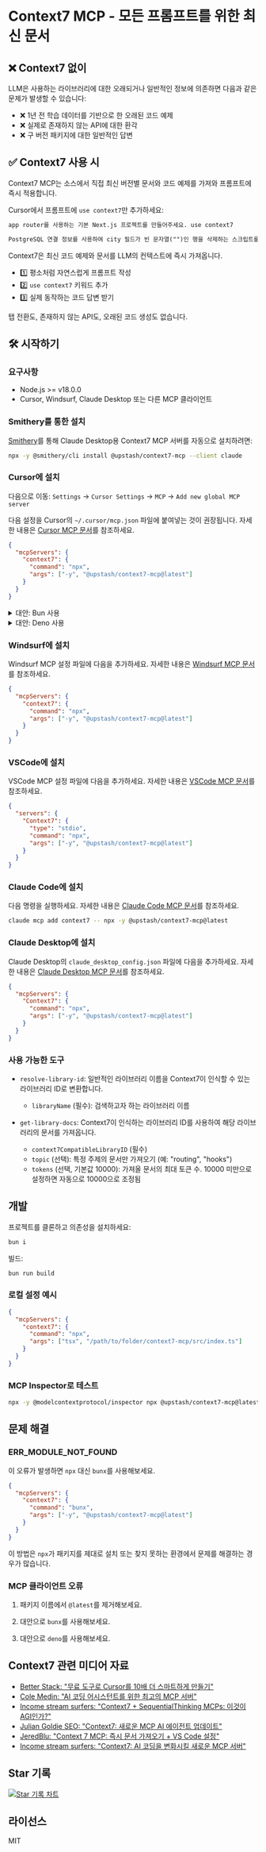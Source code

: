 # Context7 MCP - 모든 프롬프트를 위한 최신 문서

## ❌ Context7 없이

LLM은 사용하는 라이브러리에 대한 오래되거나 일반적인 정보에 의존하면 다음과 같은 문제가 발생할 수 있습니다:

- ❌ 1년 전 학습 데이터를 기반으로 한 오래된 코드 예제
- ❌ 실제로 존재하지 않는 API에 대한 환각
- ❌ 구 버전 패키지에 대한 일반적인 답변

## ✅ Context7 사용 시

Context7 MCP는 소스에서 직접 최신 버전별 문서와 코드 예제를 가져와 프롬프트에 즉시 적용합니다.

Cursor에서 프롬프트에 `use context7`만 추가하세요:

```txt
app router를 사용하는 기본 Next.js 프로젝트를 만들어주세요. use context7
```

```txt
PostgreSQL 연결 정보를 사용하여 city 필드가 빈 문자열("")인 행을 삭제하는 스크립트를 만들어주세요. use context7
```

Context7은 최신 코드 예제와 문서를 LLM의 컨텍스트에 즉시 가져옵니다.

- 1️⃣ 평소처럼 자연스럽게 프롬프트 작성
- 2️⃣ `use context7` 키워드 추가
- 3️⃣ 실제 동작하는 코드 답변 받기

탭 전환도, 존재하지 않는 API도, 오래된 코드 생성도 없습니다.

## 🛠️ 시작하기

### 요구사항

- Node.js >= v18.0.0
- Cursor, Windsurf, Claude Desktop 또는 다른 MCP 클라이언트

### Smithery를 통한 설치

[Smithery](https://smithery.ai/server/@upstash/context7-mcp)를 통해 Claude Desktop용 Context7 MCP 서버를 자동으로 설치하려면:

```bash
npx -y @smithery/cli install @upstash/context7-mcp --client claude
```

### Cursor에 설치

다음으로 이동: `Settings` -> `Cursor Settings` -> `MCP` -> `Add new global MCP server`

다음 설정을 Cursor의 `~/.cursor/mcp.json` 파일에 붙여넣는 것이 권장됩니다. 자세한 내용은 [Cursor MCP 문서](https://docs.cursor.com/context/model-context-protocol)를 참조하세요.

```json
{
  "mcpServers": {
    "context7": {
      "command": "npx",
      "args": ["-y", "@upstash/context7-mcp@latest"]
    }
  }
}
```

<details>
<summary>대안: Bun 사용</summary>

```json
{
  "mcpServers": {
    "context7": {
      "command": "bunx",
      "args": ["-y", "@upstash/context7-mcp@latest"]
    }
  }
}
```

</details>

<details>
<summary>대안: Deno 사용</summary>

```json
{
  "mcpServers": {
    "context7": {
      "command": "deno",
      "args": ["run", "--allow-net", "npm:@upstash/context7-mcp"]
    }
  }
}
```

</details>

### Windsurf에 설치

Windsurf MCP 설정 파일에 다음을 추가하세요. 자세한 내용은 [Windsurf MCP 문서](https://docs.windsurf.com/windsurf/mcp)를 참조하세요.

```json
{
  "mcpServers": {
    "context7": {
      "command": "npx",
      "args": ["-y", "@upstash/context7-mcp@latest"]
    }
  }
}
```

### VSCode에 설치

VSCode MCP 설정 파일에 다음을 추가하세요. 자세한 내용은 [VSCode MCP 문서](https://code.visualstudio.com/docs/copilot/chat/mcp-servers)를 참조하세요.

```json
{
  "servers": {
    "Context7": {
      "type": "stdio",
      "command": "npx",
      "args": ["-y", "@upstash/context7-mcp@latest"]
    }
  }
}
```

### Claude Code에 설치

다음 명령을 실행하세요. 자세한 내용은 [Claude Code MCP 문서](https://docs.anthropic.com/en/docs/agents-and-tools/claude-code/tutorials#set-up-model-context-protocol-mcp)를 참조하세요.

```sh
claude mcp add context7 -- npx -y @upstash/context7-mcp@latest
```

### Claude Desktop에 설치

Claude Desktop의 `claude_desktop_config.json` 파일에 다음을 추가하세요. 자세한 내용은 [Claude Desktop MCP 문서](https://modelcontextprotocol.io/quickstart/user)를 참조하세요.

```json
{
  "mcpServers": {
    "Context7": {
      "command": "npx",
      "args": ["-y", "@upstash/context7-mcp@latest"]
    }
  }
}
```

### 사용 가능한 도구

- `resolve-library-id`: 일반적인 라이브러리 이름을 Context7이 인식할 수 있는 라이브러리 ID로 변환합니다.

  - `libraryName` (필수): 검색하고자 하는 라이브러리 이름

- `get-library-docs`: Context7이 인식하는 라이브러리 ID를 사용하여 해당 라이브러리의 문서를 가져옵니다.
  - `context7CompatibleLibraryID` (필수)
  - `topic` (선택): 특정 주제의 문서만 가져오기 (예: "routing", "hooks")
  - `tokens` (선택, 기본값 10000): 가져올 문서의 최대 토큰 수. 10000 미만으로 설정하면 자동으로 10000으로 조정됨

## 개발

프로젝트를 클론하고 의존성을 설치하세요:

```bash
bun i
```

빌드:

```bash
bun run build
```

### 로컬 설정 예시

```json
{
  "mcpServers": {
    "context7": {
      "command": "npx",
      "args": ["tsx", "/path/to/folder/context7-mcp/src/index.ts"]
    }
  }
}
```

### MCP Inspector로 테스트

```bash
npx -y @modelcontextprotocol/inspector npx @upstash/context7-mcp@latest
```

## 문제 해결

### ERR_MODULE_NOT_FOUND

이 오류가 발생하면 `npx` 대신 `bunx`를 사용해보세요.

```json
{
  "mcpServers": {
    "context7": {
      "command": "bunx",
      "args": ["-y", "@upstash/context7-mcp@latest"]
    }
  }
}
```

이 방법은 `npx`가 패키지를 제대로 설치 또는 찾지 못하는 환경에서 문제를 해결하는 경우가 많습니다.

### MCP 클라이언트 오류

1. 패키지 이름에서 `@latest`를 제거해보세요.

2. 대안으로 `bunx`를 사용해보세요.

3. 대안으로 `deno`를 사용해보세요.

## Context7 관련 미디어 자료

- [Better Stack: "무료 도구로 Cursor를 10배 더 스마트하게 만들기"](https://youtu.be/52FC3qObp9E)
- [Cole Medin: "AI 코딩 어시스턴트를 위한 최고의 MCP 서버"](https://www.youtube.com/watch?v=G7gK8H6u7Rs)
- [Income stream surfers: "Context7 + SequentialThinking MCPs: 이것이 AGI인가?"](https://www.youtube.com/watch?v=-ggvzyLpK6o)
- [Julian Goldie SEO: "Context7: 새로운 MCP AI 에이전트 업데이트"](https://www.youtube.com/watch?v=CTZm6fBYisc)
- [JeredBlu: "Context 7 MCP: 즉시 문서 가져오기 + VS Code 설정"](https://www.youtube.com/watch?v=-ls0D-rtET4)
- [Income stream surfers: "Context7: AI 코딩을 변화시킬 새로운 MCP 서버"](https://www.youtube.com/watch?v=PS-2Azb-C3M)

## Star 기록

[![Star 기록 차트](https://api.star-history.com/svg?repos=upstash/context7&type=Date)](https://www.star-history.com/#upstash/context7&Date)

## 라이선스

MIT

